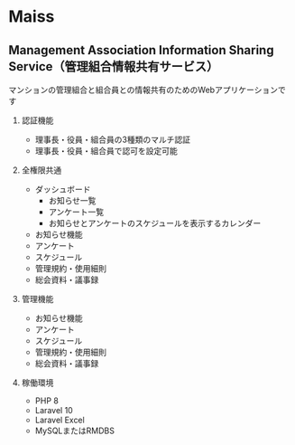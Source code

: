 # Maiss
## Management Association Information Sharing Service（管理組合情報共有サービス）

マンションの管理組合と組合員との情報共有のためのWebアプリケーションです

1. 認証機能
   * 理事長・役員・組合員の3種類のマルチ認証
   * 理事長・役員・組合員で認可を設定可能
 
1. 全権限共通
   * ダッシュボード
     * お知らせ一覧
     * アンケート一覧
     * お知らせとアンケートのスケジュールを表示するカレンダー
   * お知らせ機能
   * アンケート
   * スケジュール
   * 管理規約・使用細則
   * 総会資料・議事録
1. 管理機能
   * お知らせ機能
   * アンケート
   * スケジュール
   * 管理規約・使用細則
   * 総会資料・議事録



1. 稼働環境
   * PHP 8
   * Laravel 10
   * Laravel Excel 
   * MySQLまたはRMDBS

